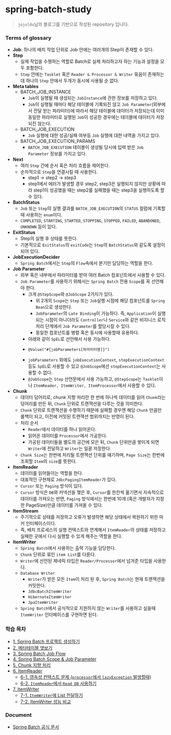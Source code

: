 # spring-batch-study
> `jojoldu`님의 블로그를 기반으로 작성된 repository 입니다.

### Terms of glossary
- **Job**: 하나의 배치 작업 단위로 Job 안에는 여러개의 Step이 존재할 수 있다.
- **Step**
  - 실제 작업을 수행하는 역할로 Batch로 실제 처리하고자 하는 기능과 설정을 모두 포함한다.
  - `Step` 안에는 `Tasklet` 혹은 `Reader & Processor & Writer` 묶음이 존재하는데 하나의 `Step` 안에서 두개가 동시에 사용될 순 없다.
- **Meta tables**
  - BATCH_JOB_INSTANCE
    - `Job`이 실행될 때 생성되는 `JobInstance`에 관한 정보를 저장하고 있다.
    - `Job`이 실행될 때마다 해당 테이블에 기록되진 않고 `Job Parameter`(외부에서 전달 받는 파라미터)에 따라서 해당 테이블에 데이터가 저장되는데 이미 동일한 파라미터로 실행된 `Job`이 성공한 경우에는 테이블에 데이터가 저장되진 않는다.
  - BATCH_JOB_EXECUTION
    - `Job` 실행에 대한 성공/실패 여부등 `Job` 실행에 대한 내역을 가지고 있다.
  - BATCH_JOB_EXECUTION_PARAMS
    - `BATCH_JOB_EXECUTION` 테이블이 생성될 당시에 입력 받은 `Job Parameter` 정보를 가지고 있다.
- **Next**
  - 여러 `Step` 간에 순서 혹은 처리 흐름을 제어한다.
  - 순차적으로 `Step`을 연결시킬 때 사용한다.
    - step1 -> step2 -> step3
    - step1에서 에러가 발생할 경우 step2, step3은 실행되지 않지만 상황에 따라 step1이 성공했을 때는 step2를 실패했을 때는 step3을 실행하도록 할 수 있다.
- **BatchStatus**
  - `Job` 또는 `Step`의 실행 결과를 `BATCH_JOB_EXECUTION`의 `STATUS` 컬럼에 기록할 때 사용하는 `enum`이다.
  - `COMPLETED`, `STARTING`, `STARTED`, `STOPPING`, `STOPPED`, `FAILED`, `ABANDONED`, `UNKNOWN` 등이 있다.
- **ExitStatus**
  - Step의 실행 후 상태를 뜻한다.
  - 기본적으로 `ExitStatus`의 `exitCode`는 `Step`의 `BatchStatus`와 같도록 설정이 되어 있다.
- **JobExecutionDecider**
  - `Spring Batch`에서는 `Step`의 `Flow`속에서 분기만 담당하는 역할을 한다.
- **Job Parameter**
  - 외부 혹은 내부에서 파라미터를 받아 여러 Batch 컴포넌트에서 사용할 수 있다.
  - `Job Parameter`를 사용하기 위해서는 `Spring Batch` 전용 `Scope`를 꼭 선언해야 한다.
    - 크게 `@StepScope`와 `@JobScope` 2가지가 있다.
      - 위 2개의 `Scope`는 `Step` 또는 `Job`실행 시점에 해당 컴포넌트를 `Spring Bean`으로 생성한다.
      - `JobParameter`의 `Late Binding`이 가능하다. 즉, `Application`이 실행되는 시점이 아니더라도 `Controller`나 `Service`와 같은 비지니스 로직 처리 단계에서 `Job Parameter`를 할당시킬 수 있다.
      - 동일한 컴포넌트를 병렬 혹은 동시에 사용할때 유용하다.
    - 아래와 같이 `SpEL`로 선언해서 사용 가능하다.
    - ```
      @Value("#{jobParameters[파라미터명]}")
      ```
    - `jobParameters` 외에도 `jobExecutionContext`, `stepExecutionContext` 등도 `SpEL`로 사용할 수 있고 `@JobScope`에선 `stepExecutionContext`는 사용할 수 없다.
    - `@JobScope`는 `Step` 선언문에서 사용 가능하고, `@StepScope`는 `Tasklet`이나 `ItemReader, ItemWriter, ItemProcessor`에서 사용할 수 있다.
- **Chunk**
  - 데이터 덩어리로, chunk 지향 처리란 한 번에 하나씩 데이터를 읽어 `Chunk`라는 덩어리를 만든 뒤, `Chunk` 단위로 트랜잭션을 다루는 것을 의미한다.
  - `Chunk` 단위로 트랜잭션을 수행하기 때문에 실패할 경우엔 해당 `Chunk` 만큼만 롤백이 되고, 이전에 커밋된 트랜잭션 범위까지는 반영이 된다.
  - 처리 순서
    - `Reader`에서 데이터를 하나 읽어온다.
    - 읽어온 데이터를 `Processor`에서 가공한다.
    - 가공된 데이터들을 별도의 공간에 모은 뒤, `Chunk` 단위만큼 쌓이게 되면 `Writer`에 전달하고 `Writer`는 일괄 저장한다.
  - `Chunk Size`는 한번에 처리될 트랜잭션 단위를 얘기하며, `Page Size`는 한번에 조회할 `Item`의 `size`를 뜻한다.
- **ItemReader**
  - 데이터를 읽어들이는 역할을 한다.
  - 대표적인 구현체로 `JdbcPagingItemReader`가 있다.
  - `Cursor` 또는 `Paging` 방식이 있다.
  - `Cursor` 방식은 `DB`와 커넥션을 맺은 후, `Cursor`를 한칸씩 옮기면서 지속적으로 데이터를 가져오는 반면, `Paging` 방식에서는 한번에 10개 (혹은 개발자가 지정한 PageSize)만큼 데이터를 가져올 수 있다.
- **ItemStream**
  - 주기적으로 상태를 저장하고 오류가 발생하면 해당 상태에서 복원하기 위한 마커 인터페이스이다.
  - 즉, 배치 프로세스의 실행 컨텍스트와 연계해서 `ItemReader`의 상태를 저장하고 실패한 곳에서 다시 실행할 수 있게 해주는 역할을 한다.
- **ItemWriter**
  - `Spring Batch`에서 사용하는 출력 기능을 담당한다.
  - `Chunk` 단위로 묶인 `item List`를 다룬다.
  - `Writer`에 선언된 제네릭 타입은 `Reader/Processor`에서 넘겨준 타입을 사용한다.
  - `Database Writer`
    - `Writer`가 받은 모든 `Item`이 처리 된 후, `Spring Batch`는 현재 트랜잭션을 커밋한다.
    - `JdbcBatchItemWriter`
    - `HibernateItemWriter`
    - `JpaItemWriter`
  - `Spring Batch`에서 공식적으로 지원하지 않는 `Writer`를 사용하고 싶을때 `ItemWriter` 인터페이스를 구현하면 된다.

### 학습 목차
- [1. Spring Batch 프로젝트 생성하기](https://jojoldu.tistory.com/325?category=902551)
- [2. 메타테이블 엿보기](https://jojoldu.tistory.com/326?category=902551)
- [3. Spring Batch Job Flow](https://jojoldu.tistory.com/328?category=902551)
- [4. Spring Batch Scope & Job Parameter](https://jojoldu.tistory.com/330?category=902551)
- [5. Chunk 지향 처리](https://jojoldu.tistory.com/331?category=902551)
- [6. ItemReader](https://jojoldu.tistory.com/336?category=902551)
  - [6-1. 영속성 컨텍스트 문제 (`processor`에서 `lazyException` 발생할때)](https://jojoldu.tistory.com/146)
  - [6-2. `ItemReader`에서 `Read DB` 사용하기](https://jojoldu.tistory.com/506?category=902551)
- [7. ItemWriter](https://jojoldu.tistory.com/339?category=902551)
  - [7-1. `ItemWriter`에 List 전달하기](https://jojoldu.tistory.com/140)
  - [7-2. ItemWriter 성능 비교](https://jojoldu.tistory.com/507?category=902551)

### Document
- [Spring Batch 공식 문서](https://docs.spring.io/spring-batch/docs/4.0.x/reference/html/index-single.html#spring-batch-intro)
